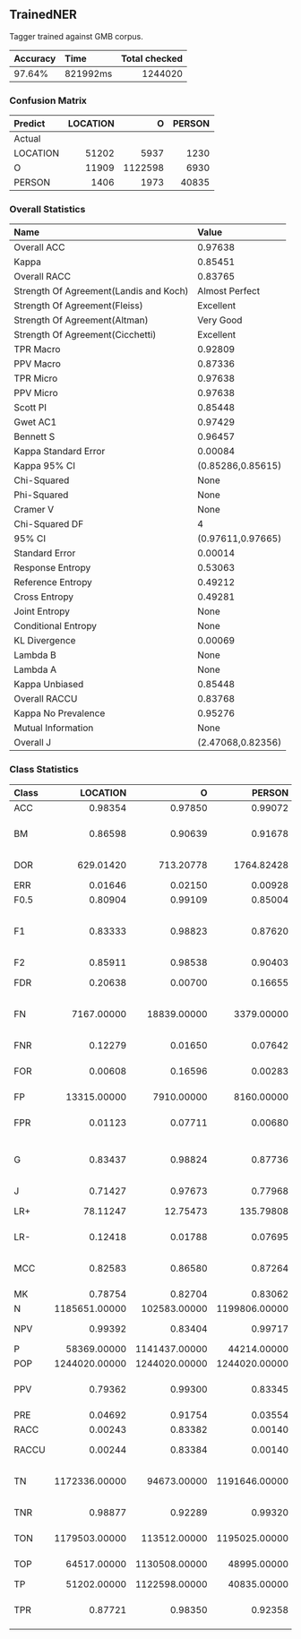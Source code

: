 ## TrainedNER
Tagger trained against GMB corpus.

| Accuracy   | Time     |   Total checked |
|:-----------|:---------|----------------:|
| 97.64%     | 821992ms |         1244020 |

### Confusion Matrix
| Predict   |   LOCATION |       O |   PERSON |
|:----------|-----------:|--------:|---------:|
| Actual    |            |         |          |
| LOCATION  |      51202 |    5937 |     1230 |
| O         |      11909 | 1122598 |     6930 |
| PERSON    |       1406 |    1973 |    40835 |

### Overall Statistics
| Name                                   | Value             |
|:---------------------------------------|:------------------|
| Overall ACC                            | 0.97638           |
| Kappa                                  | 0.85451           |
| Overall RACC                           | 0.83765           |
| Strength Of Agreement(Landis and Koch) | Almost Perfect    |
| Strength Of Agreement(Fleiss)          | Excellent         |
| Strength Of Agreement(Altman)          | Very Good         |
| Strength Of Agreement(Cicchetti)       | Excellent         |
| TPR Macro                              | 0.92809           |
| PPV Macro                              | 0.87336           |
| TPR Micro                              | 0.97638           |
| PPV Micro                              | 0.97638           |
| Scott PI                               | 0.85448           |
| Gwet AC1                               | 0.97429           |
| Bennett S                              | 0.96457           |
| Kappa Standard Error                   | 0.00084           |
| Kappa 95% CI                           | (0.85286,0.85615) |
| Chi-Squared                            | None              |
| Phi-Squared                            | None              |
| Cramer V                               | None              |
| Chi-Squared DF                         | 4                 |
| 95% CI                                 | (0.97611,0.97665) |
| Standard Error                         | 0.00014           |
| Response Entropy                       | 0.53063           |
| Reference Entropy                      | 0.49212           |
| Cross Entropy                          | 0.49281           |
| Joint Entropy                          | None              |
| Conditional Entropy                    | None              |
| KL Divergence                          | 0.00069           |
| Lambda B                               | None              |
| Lambda A                               | None              |
| Kappa Unbiased                         | 0.85448           |
| Overall RACCU                          | 0.83768           |
| Kappa No Prevalence                    | 0.95276           |
| Mutual Information                     | None              |
| Overall J                              | (2.47068,0.82356) |

### Class Statistics
| Class   |      LOCATION |             O |        PERSON | Description                                                                                                                                                     |
|:--------|--------------:|--------------:|--------------:|:----------------------------------------------------------------------------------------------------------------------------------------------------------------|
| ACC     |       0.98354 |       0.97850 |       0.99072 | [Accuracy](http://www.shaghighi.ir/pycm/doc/index.html#ACC-(accuracy))                                                                                          |
| BM      |       0.86598 |       0.90639 |       0.91678 | [Informedness or bookmaker informedness](http://www.shaghighi.ir/pycm/doc/index.html#BM-(Informedness-or-Bookmaker-Informedness))                               |
| DOR     |     629.01420 |     713.20778 |    1764.82428 | [Diagnostic odds ratio](http://www.shaghighi.ir/pycm/doc/index.html#DOR-(Diagnostic-odds-ratio))                                                                |
| ERR     |       0.01646 |       0.02150 |       0.00928 | [Error rate](http://www.shaghighi.ir/pycm/doc/index.html#ERR(Error-rate))                                                                                       |
| F0.5    |       0.80904 |       0.99109 |       0.85004 | [F0.5 score](http://www.shaghighi.ir/pycm/doc/index.html#FBeta-Score)                                                                                           |
| F1      |       0.83333 |       0.98823 |       0.87620 | [F1 score - harmonic mean of precision and sensitivity](http://www.shaghighi.ir/pycm/doc/index.html#FBeta-Score)                                                |
| F2      |       0.85911 |       0.98538 |       0.90403 | [F2 score](http://www.shaghighi.ir/pycm/doc/index.html#FBeta-Score)                                                                                             |
| FDR     |       0.20638 |       0.00700 |       0.16655 | [False discovery rate](http://www.shaghighi.ir/pycm/doc/index.html#FDR-(false-discovery-rate))                                                                  |
| FN      |    7167.00000 |   18839.00000 |    3379.00000 | [False negative/miss/type 2 error](http://www.shaghighi.ir/pycm/doc/index.html#FN-(False-negative/miss/Type-II-error))                                          |
| FNR     |       0.12279 |       0.01650 |       0.07642 | [Miss rate or false negative rate](http://www.shaghighi.ir/pycm/doc/index.html#FNR-(miss-rate-or-false-negative-rate))                                          |
| FOR     |       0.00608 |       0.16596 |       0.00283 | [False omission rate](http://www.shaghighi.ir/pycm/doc/index.html#FOR-(false-omission-rate))                                                                    |
| FP      |   13315.00000 |    7910.00000 |    8160.00000 | [False positive/type 1 error/false alarm](http://www.shaghighi.ir/pycm/doc/index.html#FP-(False-positive/false-alarm/Type-I-error))                             |
| FPR     |       0.01123 |       0.07711 |       0.00680 | [Fall-out or false positive rate](http://www.shaghighi.ir/pycm/doc/index.html#FPR-(fall-out-or-false-positive-rate))                                            |
| G       |       0.83437 |       0.98824 |       0.87736 | [G-measure geometric mean of precision and sensitivity](http://www.shaghighi.ir/pycm/doc/index.html#G-(G-measure-geometric-mean-of-precision-and-sensitivity))  |
| J       |       0.71427 |       0.97673 |       0.77968 | [Jaccard index](http://www.shaghighi.ir/pycm/doc/#J-(Jaccard-index))                                                                                            |
| LR+     |      78.11247 |      12.75473 |     135.79808 | [Positive likelihood ratio](http://www.shaghighi.ir/pycm/doc/index.html#PLR-(Positive-likelihood-ratio))                                                        |
| LR-     |       0.12418 |       0.01788 |       0.07695 | [Negative likelihood ratio](http://www.shaghighi.ir/pycm/doc/index.html#NLR-(Negative-likelihood-ratio))                                                        |
| MCC     |       0.82583 |       0.86580 |       0.87264 | [Matthews correlation coefficient](http://www.shaghighi.ir/pycm/doc/index.html#MCC-(Matthews-correlation-coefficient))                                          |
| MK      |       0.78754 |       0.82704 |       0.83062 | [Markedness](http://www.shaghighi.ir/pycm/doc/index.html#MK-(Markedness))                                                                                       |
| N       | 1185651.00000 |  102583.00000 | 1199806.00000 | [Condition negative](http://www.shaghighi.ir/pycm/doc/index.html#N-(Condition-negative))                                                                        |
| NPV     |       0.99392 |       0.83404 |       0.99717 | [Negative predictive value](http://www.shaghighi.ir/pycm/doc/index.html#NPV-(negative-predictive-value))                                                        |
| P       |   58369.00000 | 1141437.00000 |   44214.00000 | [Condition positive](http://www.shaghighi.ir/pycm/doc/index.html#P-(Condition-positive))                                                                        |
| POP     | 1244020.00000 | 1244020.00000 | 1244020.00000 | [Population](http://www.shaghighi.ir/pycm/doc/index.html#POP-(Population))                                                                                      |
| PPV     |       0.79362 |       0.99300 |       0.83345 | [Precision or positive predictive value](http://www.shaghighi.ir/pycm/doc/index.html#PPV-(precision-or-positive-predictive-value))                              |
| PRE     |       0.04692 |       0.91754 |       0.03554 | [Prevalence](http://www.shaghighi.ir/pycm/doc/index.html#PRE-(Prevalence))                                                                                      |
| RACC    |       0.00243 |       0.83382 |       0.00140 | [Random accuracy](http://www.shaghighi.ir/pycm/doc/index.html#RACC(Random-accuracy))                                                                            |
| RACCU   |       0.00244 |       0.83384 |       0.00140 | [Random accuracy unbiased](http://www.shaghighi.ir/pycm/doc/index.html#RACCU(Random-accuracy-unbiased))                                                         |
| TN      | 1172336.00000 |   94673.00000 | 1191646.00000 | [True negative/correct rejection](http://www.shaghighi.ir/pycm/doc/index.html#TN-(True-negative/correct-rejection))                                             |
| TNR     |       0.98877 |       0.92289 |       0.99320 | [Specificity or true negative rate](http://www.shaghighi.ir/pycm/doc/index.html#TNR-(specificity-or-true-negative-rate))                                        |
| TON     | 1179503.00000 |  113512.00000 | 1195025.00000 | [Test outcome negative](http://www.shaghighi.ir/pycm/doc/index.html#TON-(Test-outcome-negative))                                                                |
| TOP     |   64517.00000 | 1130508.00000 |   48995.00000 | [Test outcome positive](http://www.shaghighi.ir/pycm/doc/index.html#TOP-(Test-outcome-positive))                                                                |
| TP      |   51202.00000 | 1122598.00000 |   40835.00000 | [True positive/hit](http://www.shaghighi.ir/pycm/doc/index.html#TP-(True-positive-/-hit))                                                                       |
| TPR     |       0.87721 |       0.98350 |       0.92358 | [Sensitivity, recall, hit rate, or true positive rate](http://www.shaghighi.ir/pycm/doc/index.html#TPR--(sensitivity,-recall,-hit-rate,-or-true-positive-rate)) |
